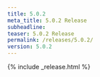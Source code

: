 ```yaml
---
title: 5.0.2
meta_title: 5.0.2 Release
subheadline: 
teaser: 5.0.2 Release
permalink: /releases/5.0.2/
version: 5.0.2
---
```


{% include _release.html %}
